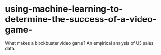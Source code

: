 # using-machine-learning-to-determine-the-success-of-a-video-game-
What makes a blockbuster video game? An empirical analysis of US sales data.
